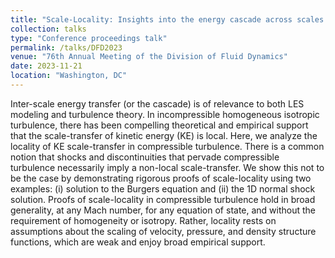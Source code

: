 ```yaml
---
title: "Scale-Locality: Insights into the energy cascade across scales in a shock"
collection: talks
type: "Conference proceedings talk"
permalink: /talks/DFD2023
venue: "76th Annual Meeting of the Division of Fluid Dynamics"
date: 2023-11-21
location: "Washington, DC"
---
```


Inter-scale energy transfer (or the cascade) is of relevance to both LES modeling and turbulence theory. In incompressible homogeneous isotropic turbulence, there has been compelling theoretical and empirical support that the scale-transfer of kinetic energy (KE) is local. Here, we analyze the locality of KE scale-transfer in compressible turbulence. There is a common notion that shocks and discontinuities that pervade compressible turbulence necessarily imply a non-local scale-transfer. We show this not to be the case by demonstrating rigorous proofs of scale-locality using two examples: (i) solution to the Burgers equation and (ii) the 1D normal shock solution. Proofs of scale-locality in compressible turbulence hold in broad generality, at any Mach number, for any equation of state, and without the requirement of homogeneity or isotropy. Rather, locality rests on assumptions about the scaling of velocity, pressure, and density structure functions, which are weak and enjoy broad empirical support.

